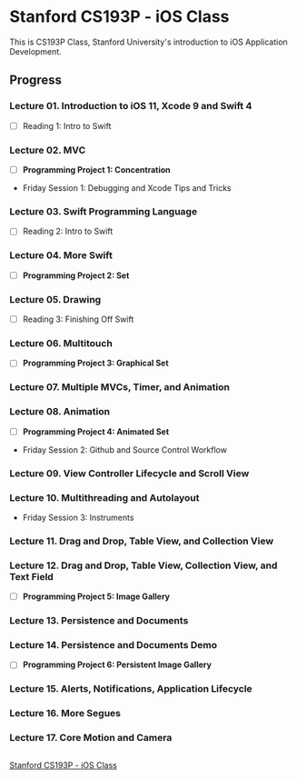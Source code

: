 # Stanford CS193P - iOS Class
This is CS193P Class, Stanford University's introduction to iOS Application Development.

## Progress
### Lecture 01. Introduction to iOS 11, Xcode 9 and Swift 4
- [ ] Reading 1: Intro to Swift
### Lecture 02. MVC
- [ ] **Programming Project 1: Concentration**
* Friday Session 1: Debugging and Xcode Tips and Tricks
### Lecture 03. Swift Programming Language
- [ ] Reading 2: Intro to Swift
### Lecture 04. More Swift
- [ ] **Programming Project 2: Set**
### Lecture 05. Drawing
- [ ] Reading 3: Finishing Off Swift
### Lecture 06. Multitouch
- [ ] **Programming Project 3: Graphical Set**
### Lecture 07. Multiple MVCs, Timer, and Animation
### Lecture 08. Animation
- [ ] **Programming Project 4: Animated Set**
* Friday Session 2: Github and Source Control Workflow
### Lecture 09. View Controller Lifecycle and Scroll View
### Lecture 10. Multithreading and Autolayout
* Friday Session 3: Instruments
### Lecture 11. Drag and Drop, Table View, and Collection View
### Lecture 12. Drag and Drop, Table View, Collection View, and Text Field
- [ ] **Programming Project 5: Image Gallery**
### Lecture 13. Persistence and Documents
### Lecture 14. Persistence and Documents Demo
- [ ] **Programming Project 6: Persistent Image Gallery**
### Lecture 15. Alerts, Notifications, Application Lifecycle
### Lecture 16. More Segues
### Lecture 17. Core Motion and Camera

##
[Stanford CS193P - iOS Class](https://podcasts.apple.com/us/podcast/developing-ios-11-apps-with-swift/id1315130780)
